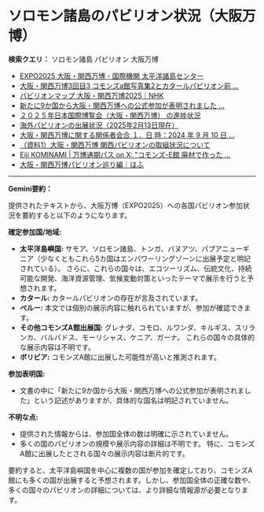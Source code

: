# ソロモン諸島のパビリオン状況（大阪万博）

**検索クエリ：** ソロモン諸島 パビリオン 大阪万博

- [EXPO2025 大阪・関西万博 - 国際機関 太平洋諸島センター](https://pic.or.jp/featured_word/10255/)
- [大阪・関西万博3回目3 コモンズa館写真集2とカタールパビリオン前 ...](https://ameblo.jp/bomuu/entry-12895014892.html)
- [パビリオンマップ 大阪・関西万博2025｜NHK](https://www3.nhk.or.jp/news/special/osaka_expo/pavilion/)
- [新たに9か国から大阪・関西万博への公式参加が表明されました ...](https://www.expo2025.or.jp/news/news-20220531-01/)
- [２０２５年日本国際博覧会（大阪・関西万博） の進捗状況](https://www.cas.go.jp/jp/seisaku/expo_suisin_honbu/kankei_renraku/dai5/siryou1.pdf)
- [海外パビリオンの出展状況（2025年2月13日現在）](https://www.expo2025.or.jp/wp/wp-content/uploads/a540fe7a1c36ecb72730a77aa1a36011.pdf)
- [大阪・関西万博に関する関係者会合 １．日 時：2024 年 9 月 10 日 ...](https://www.cas.go.jp/jp/seisaku/osaka_kansai_banpaku/pdf/r60910_siryou1.pdf)
- [（資料1）大阪・関西万博 関西パビリオンの取組状況について](https://www.kouiki-kansai.jp/material/files/group/3/1-170shiryo1.pdf)
- [Eiji KOMINAMI | 万博通期パス on X: "コモンズ-E館 廃材で作った ...](https://twitter.com/eijikominami/status/1913533480979538364)
- [大阪・関西万博パビリオン巡り編｜ほふ](https://note.com/matugeya/n/nedf39f8182d6)


---

**Gemini要約：**

提供されたテキストから、大阪万博（EXPO2025）への各国パビリオン参加状況を要約すると以下のようになります。

**確定参加国/地域:**

* **太平洋島嶼国:** サモア、ソロモン諸島、トンガ、バヌアツ、パプアニューギニア（少なくともこれら5カ国はエンパワーリングゾーンに出展予定と明記されている）。  さらに、これらの国々は、エコツーリズム、伝統文化、持続可能な開発、海洋資源管理、気候変動対策といったテーマで展示を行うと予想されます。
* **カタール:**  カタールパビリオンの存在が言及されています。
* **ペルー:**  本文では個別の展示内容に触れられていますが、参加が確認できます。
* **その他コモンズA館出展国:** グレナダ、コモロ、ルワンダ、キルギス、スリランカ、バルバドス、モーリシャス、ケニア、ガーナ。 これらの国々の具体的な展示内容は不明です。
* **ボリビア:** コモンズA館に出展した可能性が高いと推測されます。


**参加表明国:**

* 文書の中に「新たに9か国から大阪・関西万博への公式参加が表明されました」という記述がありますが、具体的な国名は明記されていません。


**不明な点:**

* 提供された情報からは、参加国全体の数は明確に示されていません。
* 多くの国のパビリオンの規模や展示内容の詳細は不明です。  特に、コモンズA館に出展したとされる国々の展示内容は断片的です。


要約すると、太平洋島嶼国を中心に複数の国が参加を確定しており、コモンズA館にも多くの国が出展すると予想されます。しかし、参加国全体の正確な数や、多くの国々のパビリオンの詳細については、より詳細な情報源が必要となります。

